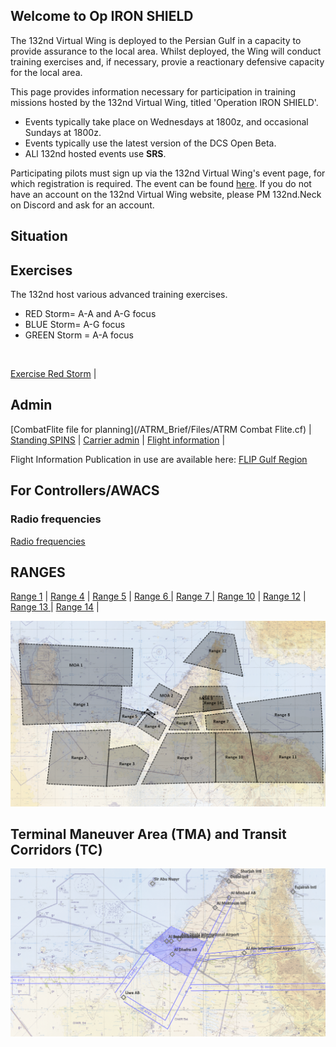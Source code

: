 ## Welcome to Op IRON SHIELD

The 132nd Virtual Wing is deployed to the Persian Gulf in a capacity to provide assurance to the local area. Whilst deployed, the Wing will conduct training exercises and, if necessary, provie a reactionary defensive capacity for the local area.

This page provides information necessary for participation in training missions hosted by the 132nd Virtual Wing, titled 'Operation IRON SHIELD'.
 - Events typically take place on Wednesdays at 1800z, and occasional Sundays at 1800z.
 - Events typically use the latest version of the DCS Open Beta.
 - ALl 132nd hosted events use **SRS**.

Participating pilots must sign up via the 132nd Virtual Wing's event page, for which registration is required. The event can be found [here](http://www.132virtualwing.org/index.php/page/events). If you do not have an account on the 132nd Virtual Wing website, please PM 132nd.Neck on Discord and ask for an account.

## Situation



## Exercises
The 132nd host various advanced training exercises. <br>
- RED Storm= A-A and A-G focus
- BLUE Storm= A-G focus
- GREEN Storm = A-A focus
<br>

[Exercise Red Storm](/ATRM_Brief/Pages/Exredstorm.html)  | 

## Admin
[CombatFlite file for planning](/ATRM_Brief/Files/ATRM Combat Flite.cf)  |   [Standing SPINS](/ATRM_Brief/Pages/SPINS.html)  |  [Carrier admin](/ATRM_Brief/Pages/Carrier.html)  |  [Flight information](/ATRM_Brief/Pages/Flights.html)  |


Flight Information Publication in use are available here:
[FLIP Gulf Region](https://www.dropbox.com/s/sp91zf63rx0esao/FLIP_GULFR2_EC1.pdf?dl=0)


## For Controllers/AWACS

### Radio frequencies
[Radio frequencies](/Pages/Presets.md)





## RANGES





[Range 1](/ATRM_Brief/Ranges/Range1.html)  | [Range 4](/ATRM_Brief/Ranges/Range4.html)  | [Range 5](/ATRM_Brief/Ranges/Range5.html)  | [Range 6 ](/ATRM_Brief/Ranges/Range6.html)  |   [Range 7 ](/ATRM_Brief/Ranges/Range7.html)  |
 [Range 10](/ATRM_Brief/Ranges/Range10.html)  | [Range 12](/ATRM_Brief/Ranges/Range12.html)  | [Range 13 ](/ATRM_Brief/Ranges/Range13.html)  | [Range 14](/ATRM_Brief/Ranges/Range14.html)  |


![Ranges and MOAs](/Pictures/Range_MOA_overview.PNG)



## Terminal Maneuver Area (TMA) and Transit Corridors (TC)

![TMA and transit corridors](/Pictures/Transitcorridors.PNG)




 
